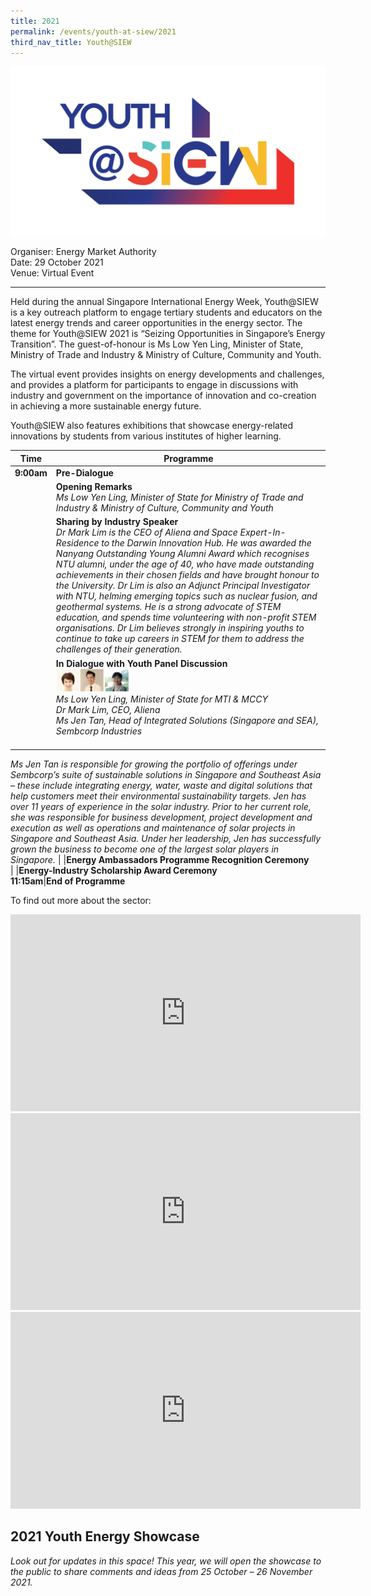 ```yaml
---
title: 2021
permalink: /events/youth-at-siew/2021
third_nav_title: Youth@SIEW
---
```

![Youth@SIEW](/images/events/youth-at-siew/YOUTH-LOGO(2018)_V11(FINAL).png)

Organiser: Energy Market Authority  
Date: 29 October 2021 <br/>
Venue: Virtual Event

---

Held during the annual Singapore International Energy Week, Youth@SIEW is a key outreach platform to engage tertiary students and educators on the latest energy trends and career opportunities in the energy sector. The theme for Youth@SIEW 2021 is “Seizing Opportunities in Singapore’s Energy Transition”. The guest-of-honour is Ms Low Yen Ling, Minister of State, Ministry of Trade and Industry & Ministry of Culture, Community and Youth. 

The virtual event provides insights on energy developments and challenges, and provides a platform for participants to engage in discussions with industry and government on the importance of innovation and co-creation in achieving a more sustainable energy future.

Youth@SIEW also features exhibitions that showcase energy-related innovations by students from various institutes of higher learning.


|Time|Programme|
----------------------|---------------------|
**9:00am**|**Pre-Dialogue** <br/> 
| |**Opening Remarks** <br/> _Ms Low Yen Ling, Minister of State for Ministry of Trade and Industry & Ministry of Culture, Community and Youth_
| |**Sharing by Industry Speaker** <br/> _Dr Mark Lim is the CEO of Aliena and Space Expert-In-Residence to the Darwin Innovation Hub. He was awarded the Nanyang Outstanding Young Alumni Award which recognises NTU alumni, under the age of 40, who have made outstanding achievements in their chosen fields and have brought honour to the University. Dr Lim is also an Adjunct Principal Investigator with NTU, helming emerging topics such as nuclear fusion, and geothermal systems. He is a strong advocate of STEM education, and spends time volunteering with non-profit STEM organisations. Dr Lim believes strongly in inspiring youths to continue to take up careers in STEM for them to address the challenges of their generation._ 
| |**In Dialogue with Youth Panel Discussion** <br/> <img alt="Panel" src="/images/events/youth-at-siew/panel_2021.png" style="align:left; max-height: 154px; max-width:117px;"> <br/>_Ms Low Yen Ling, Minister of State for MTI & MCCY <br/> Dr Mark Lim, CEO, Aliena <br/> Ms Jen Tan, Head of Integrated Solutions (Singapore and SEA), Sembcorp Industries_ <br/> <br/>
_Ms Jen Tan is responsible for growing the portfolio of offerings under Sembcorp’s suite of sustainable solutions in Singapore and Southeast Asia – these include integrating energy, water, waste and digital solutions that help customers meet their environmental sustainability targets. Jen has over 11 years of experience in the solar industry. Prior to her current role, she was responsible for business development, project development and execution as well as operations and maintenance of solar projects in Singapore and Southeast Asia. Under her leadership, Jen has successfully grown the business to become one of the largest solar players in Singapore._
| |**Energy Ambassadors Programme Recognition Ceremony** <br/>
| |**Energy-Industry Scholarship Award Ceremony** <br/>
**11:15am**|**End of Programme** <br/>

To find out more about the sector:
<iframe width="560" height="315" src="https://www.youtube.com/embed/aloZcj3YvVU" frameborder="0" allowfullscreen=""></iframe> 
<iframe width="560" height="315" src="https://www.youtube.com/embed/55lMxSNTtvs" frameborder="0" allowfullscreen=""></iframe> 
<iframe width="560" height="315" src="https://www.youtube.com/embed/8GeVbacC9X8" frameborder="0" allowfullscreen=""></iframe> 

## 2021 Youth Energy Showcase

_Look out for updates in this space! This year, we will open the showcase to the public to share comments and ideas from 25 October – 26 November 2021._
